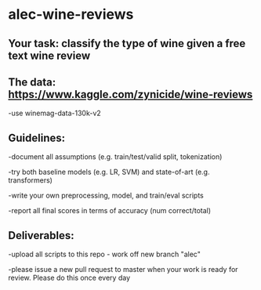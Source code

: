 # alec-wine-reviews

## Your task: classify the type of wine given a free text wine review

## The data: https://www.kaggle.com/zynicide/wine-reviews
-use winemag-data-130k-v2

## Guidelines: 
-document all assumptions (e.g. train/test/valid split, tokenization)

-try both baseline models (e.g. LR, SVM) and state-of-art (e.g. transformers)

-write your own preprocessing, model, and train/eval scripts

-report all final scores in terms of accuracy (num correct/total)

## Deliverables: 
-upload all scripts to this repo - work off new branch "alec"

-please issue a new pull request to master when your work is ready for review. Please do this once every day
